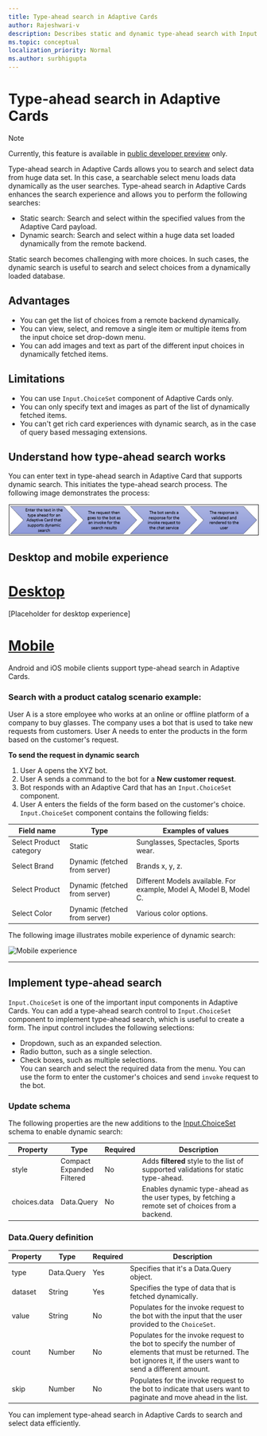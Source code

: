 ```yaml
---
title: Type-ahead search in Adaptive Cards 
author: Rajeshwari-v
description: Describes static and dynamic type-ahead search with Input.ChoiceSet control in Adaptive Cards 
ms.topic: conceptual
localization_priority: Normal
ms.author: surbhigupta
---
```


# Type-ahead search in Adaptive Cards  

> [!NOTE]
> Currently, this feature is available in [public developer preview](../resources/dev-preview/developer-preview-intro.md) only.

Type-ahead search in Adaptive Cards allows you to search and select data from huge data set. In this case, a searchable select menu loads data dynamically as the user searches. Type-ahead search in Adaptive Cards enhances the search experience and allows you to perform the following searches:

* Static search: Search and select within the specified values from the Adaptive Card payload.
* Dynamic search: Search and select within a huge data set loaded dynamically from the remote backend.

Static search becomes challenging with more choices. In such cases, the dynamic search is useful to search and select choices from a dynamically loaded database. 

## Advantages

* You can get the list of choices from a remote backend dynamically.
* You can view, select, and remove a single item or multiple items from the input choice set drop-down menu.
* You can add images and text as part of the different input choices in dynamically fetched items.

## Limitations

* You can use `Input.ChoiceSet` component of Adaptive Cards only.
* You can only specify text and images as part of the list of dynamically fetched items. 
* You can't get rich card experiences with dynamic search, as in the case of query based messaging extensions. 
 
## Understand how type-ahead search works

You can enter text in type-ahead search in Adaptive Card that supports dynamic search. This initiates the type-ahead search process. The following image demonstrates the process: 

![Type-ahead search](../../assets/images/cards/dynamic-type-ahead-search-flow.png)

## Desktop and mobile experience

# [Desktop](#tab/desktop)

[Placeholder for desktop experience]

# [Mobile](#tab/mobile)

Android and iOS mobile clients support type-ahead search in Adaptive Cards. 
 
### Search with a product catalog scenario example:

User A is a store employee who works at an online or offline platform of a company to buy glasses. The company uses a bot that is used to take new requests from customers. User A needs to enter the products in the form based on the customer's request. 

**To send the request in dynamic search**

1. User A opens the XYZ bot.
1. User A sends a command to the bot for a **New customer request**.
1. Bot responds with an Adaptive Card that has an `Input.ChoiceSet` component.
1. User A enters the fields of the form based on the customer's choice. `Input.ChoiceSet` component contains the following fields: 

|Field name|Type |Examples of values|
|----------|-------|-----------------|
|Select Product category|	Static|	Sunglasses, Spectacles, Sports wear.| 
|Select Brand|	Dynamic (fetched from server) |	Brands x, y, z. |
|Select Product	|Dynamic (fetched from server) | Different Models available. For example, Model A, Model B, Model C. |
|Select Color | Dynamic (fetched from server) |	Various color options. |      

The following image illustrates mobile experience of dynamic search:       

<img src="~/assets/images/cards/mobile-type-ahead-search.png" alt="Mobile experience" width="400"/>

---

## Implement type-ahead search

`Input.ChoiceSet` is one of the important input components in Adaptive Cards. You can add a type-ahead search control to `Input.ChoiceSet` component to implement type-ahead search, which is useful to create a form. The input control includes the following selections:       
* Dropdown, such as an expanded selection.
* Radio button, such as a single selection.
* Check boxes, such as multiple selections.     
You can search and select the required data from the menu. You can use the form to enter the customer's choices and send `invoke` request to the bot.

### Update schema

The following properties are the new additions to the [Input.ChoiceSet](https://adaptivecards.io/explorer/Input.ChoiceSet.html) schema to enable dynamic search:

| Property	| Type | Required | Description |
|-----------|------|----------|-------------|
| style | Compact <br/> Expanded <br/> Filtered | No | Adds **filtered** style to the list of supported validations for static type-ahead.|
| choices.data | Data.Query | No | Enables dynamic type-ahead as the user types, by fetching a remote set of choices from a backend. |

### Data.Query definition

| Property	| Type | Required | Description |
|-----------|------|----------|-------------|
| type | Data.Query	| Yes |	Specifies that it's a Data.Query object.|
| dataset | String | Yes | Specifies the type of data that is fetched dynamically. |
| value	| String | No | Populates for the invoke request to the bot with the input that the user provided to the `ChoiceSet`. |
| count	| Number | No | Populates for the invoke request to the bot to specify the number of elements that must be returned. The bot ignores it, if the users want to send a different amount. | 
| skip | Number | No | Populates for the invoke request to the bot to indicate that users want to paginate and move ahead in the list. |

You can implement type-ahead search in Adaptive Cards to search and select data efficiently.